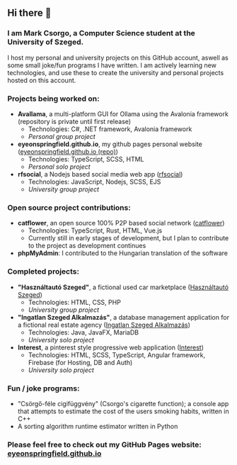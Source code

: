 ## Hi there 👋
### I am Mark Csorgo, a Computer Science student at the University of Szeged.

I host my personal and university projects on this GitHub account, aswell as some small joke/fun programs I have written. I am actively learning new technologies, and use these to create the university and personal projects hosted on this account.



### Projects being worked on:
- **Avallama**, a multi-platform GUI for Ollama using the Avalonia framework (repository is private until first release)
  - Technologies: C#, .NET framework, Avalonia framework
  - *Personal group project*
- **eyeonspringfield.github.io**, my github pages personal website ([eyeonspringfield.github.io (repo)](https://github.com/eyeonspringfield/eyeonspringfield.github.io))
  - Technologies: TypeScript, SCSS, HTML
  - *Personal solo project*
- **rfsocial**, a Nodejs based social media web app ([rfsocial](https://github.com/rfsocial/rfsocial))
  - Technologies: JavaScript, Nodejs, SCSS, EJS
  - *University group project*
 
### Open source project contributions:
- **catflower**, an open source 100% P2P based social network ([catflower](https://github.com/bmartin042503/catflower))
  - Technologies: TypeScript, Rust, HTML, Vue.js
  - Currently still in early stages of development, but I plan to contribute to the project as development continues
 - **phpMyAdmin**: I contributed to the Hungarian translation of the software

### Completed projects:
- **"Használtautó Szeged"**, a fictional used car marketplace ([Használtautó Szeged](https://github.com/eyeonspringfield/webtervprojekt2024))
  - Technologies: HTML, CSS, PHP
  - *University group project*
- **"Ingatlan Szeged Alkalmazás"**, a database management application for a fictional real estate agency ([Ingatlan Szeged Alkalmazás](https://github.com/eyeonspringfield/databasesproject))
  - Technologies: Java, JavaFX, MariaDB
  - *University solo project*
- **Interest**, a pinterest style progressive web application ([Interest](https://github.com/eyeonspringfield/Interest_PWA))
  - Technologies: HTML, SCSS, TypeScript, Angular framework, Firebase (for Hosting, DB and Auth)
  - *University solo project*

### Fun / joke programs:
- "Csörgő-féle cigifüggvény" (Csorgo's cigarette function); a console app that attempts to estimate the cost of the users smoking habits, written in C++
- A sorting algorithm runtime estimator written in Python

### Please feel free to check out my GitHub Pages website: [eyeonspringfield.github.io](https://eyeonspringfield.github.io/)
